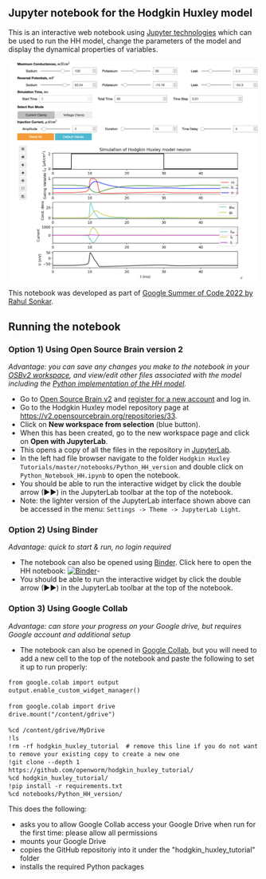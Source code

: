 ## Jupyter notebook for the Hodgkin Huxley model

This is an interactive web notebook using [Jupyter technologies](https://jupyter.org/) which can be used to run the HH model, change the parameters of the model and display the dynamical properties of variables.

<p align="center" ><kbd><a href="#running-the-notebook"><img src="../../Tutorial/_media/HH_Jupyter.png" width="600"/></a></kbd></p>

This notebook was developed as part of [Google Summer of Code 2022 by Rahul Sonkar](notebooks/GSoC_2022_Submission/GSoC_Documentation.md).

## Running the notebook

### Option 1) Using Open Source Brain version 2

*Advantage: you can save any changes you make to the notebook in your [OSBv2 workspace](https://docs.opensourcebrain.org/OSBv2/Overview.html), and view/edit other files associated with the model including the [Python implementation of the HH model](https://github.com/openworm/hodgkin_huxley_tutorial/blob/master/Tutorial/Source/HodgkinHuxley.py).*

- Go to [Open Source Brain v2](https://v2.opensourcebrain.org) and [register for a new account](https://docs.opensourcebrain.org/OSBv2/Guided_tour.html#register-sign-in-to-osbv2) and log in.
- Go to the Hodgkin Huxley model repository page at https://v2.opensourcebrain.org/repositories/33.
- Click on **New workspace from selection** (blue button).
- When this has been created, go to the new workspace page and click on **Open with JupyterLab**.
- This opens a copy of all the files in the repository in [JupyterLab](https://docs.opensourcebrain.org/OSBv2/JupyterLab.html#osbv2-applications-jupyterlab).
- In the left had file browser navigate to the folder `Hodgkin Huxley Tutorials/master/notebooks/Python_HH_version` and double click on `Python_Notebook_HH.ipynb` to open the notebook.
- You should be able to run the interactive widget by click the double arrow (&#9654;&#9654;) in the JupyterLab toolbar at the top of the notebook.
- Note: the lighter version of the JupyterLab interface shown above can be accessed in the menu: `Settings -> Theme -> JupyterLab Light`.


### Option 2) Using Binder

*Advantage: quick to start & run, no login required*

- The notebook can also be opened using [Binder](https://mybinder.org/). Click here to open the HH notebook: [![Binder](https://mybinder.org/badge_logo.svg)](https://mybinder.org/v2/gh/openworm/hodgkin_huxley_tutorial/master?labpath=notebooks%2FPython_HH_version%2FPython_Notebook_HH.ipynb)-
- You should be able to run the interactive widget by click the double arrow (▶▶) in the JupyterLab toolbar at the top of the notebook.

### Option 3) Using Google Collab

*Advantage: can store your progress on your Google drive, but requires Google account and additional setup*

- The notebook can also be opened in [Google Collab](https://colab.research.google.com/github/openworm/hodgkin_huxley_tutorial/blob/master/notebooks/Python_HH_version/Python_Notebook_HH.ipynb), but you will need to add a new cell to the top of the notebook and paste the following to set it up to run properly:


```
from google.colab import output
output.enable_custom_widget_manager()

from google.colab import drive
drive.mount("/content/gdrive")

%cd /content/gdrive/MyDrive
!ls
!rm -rf hodgkin_huxley_tutorial  # remove this line if you do not want to remove your existing copy to create a new one
!git clone --depth 1 https://github.com/openworm/hodgkin_huxley_tutorial/
%cd hodgkin_huxley_tutorial/
!pip install -r requirements.txt
%cd notebooks/Python_HH_version/
```


This does the following:

- asks you to allow Google Collab access your Google Drive when run for the first time: please allow all permissions
- mounts your Google Drive
- copies the GitHub repositoriy into it under the "hodgkin_huxley_tutorial" folder
- installs the required Python packages
